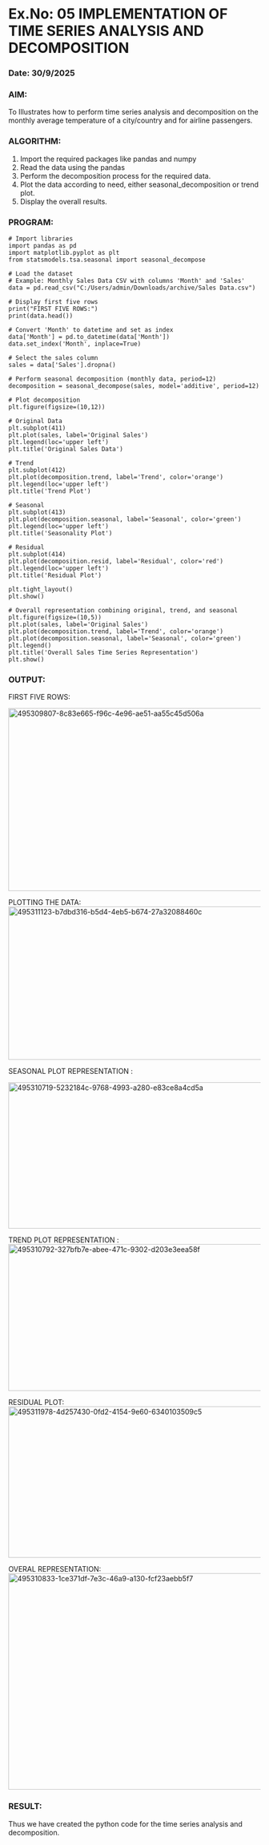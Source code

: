 # Ex.No: 05  IMPLEMENTATION OF TIME SERIES ANALYSIS AND DECOMPOSITION
### Date: 30/9/2025


### AIM:
To Illustrates how to perform time series analysis and decomposition on the monthly average temperature of a city/country and for airline passengers.

### ALGORITHM:
1. Import the required packages like pandas and numpy
2. Read the data using the pandas
3. Perform the decomposition process for the required data.
4. Plot the data according to need, either seasonal_decomposition or trend plot.
5. Display the overall results.

### PROGRAM:

```
# Import libraries
import pandas as pd
import matplotlib.pyplot as plt
from statsmodels.tsa.seasonal import seasonal_decompose

# Load the dataset
# Example: Monthly Sales Data CSV with columns 'Month' and 'Sales'
data = pd.read_csv("C:/Users/admin/Downloads/archive/Sales Data.csv")

# Display first five rows
print("FIRST FIVE ROWS:")
print(data.head())

# Convert 'Month' to datetime and set as index
data['Month'] = pd.to_datetime(data['Month'])
data.set_index('Month', inplace=True)

# Select the sales column
sales = data['Sales'].dropna()

# Perform seasonal decomposition (monthly data, period=12)
decomposition = seasonal_decompose(sales, model='additive', period=12)

# Plot decomposition
plt.figure(figsize=(10,12))

# Original Data
plt.subplot(411)
plt.plot(sales, label='Original Sales')
plt.legend(loc='upper left')
plt.title('Original Sales Data')

# Trend
plt.subplot(412)
plt.plot(decomposition.trend, label='Trend', color='orange')
plt.legend(loc='upper left')
plt.title('Trend Plot')

# Seasonal
plt.subplot(413)
plt.plot(decomposition.seasonal, label='Seasonal', color='green')
plt.legend(loc='upper left')
plt.title('Seasonality Plot')

# Residual
plt.subplot(414)
plt.plot(decomposition.resid, label='Residual', color='red')
plt.legend(loc='upper left')
plt.title('Residual Plot')

plt.tight_layout()
plt.show()

# Overall representation combining original, trend, and seasonal
plt.figure(figsize=(10,5))
plt.plot(sales, label='Original Sales')
plt.plot(decomposition.trend, label='Trend', color='orange')
plt.plot(decomposition.seasonal, label='Seasonal', color='green')
plt.legend()
plt.title('Overall Sales Time Series Representation')
plt.show()
```















### OUTPUT:
FIRST FIVE ROWS:

<img width="657" height="365" alt="495309807-8c83e665-f96c-4e96-ae51-aa55c45d506a" src="https://github.com/user-attachments/assets/9e37e498-753b-4f01-bf09-93ec1f51c593" />


PLOTTING THE DATA:
<img width="993" height="306" alt="495311123-b7dbd316-b5d4-4eb5-b674-27a32088460c" src="https://github.com/user-attachments/assets/4df3d133-2f89-4d11-aef0-6eebe0ab7159" />

SEASONAL PLOT REPRESENTATION :


<img width="1001" height="292" alt="495310719-5232184c-9768-4993-a280-e83ce8a4cd5a" src="https://github.com/user-attachments/assets/5bc43af3-bf18-4805-a860-3e7953459c16" />

TREND PLOT REPRESENTATION :
<img width="1019" height="293" alt="495310792-327bfb7e-abee-471c-9302-d203e3eea58f" src="https://github.com/user-attachments/assets/395a12bd-f1b0-402d-91b7-82e06af29dc8" />

RESIDUAL PLOT:
<img width="999" height="302" alt="495311978-4d257430-0fd2-4154-9e60-6340103509c5" src="https://github.com/user-attachments/assets/81adcd1a-5aae-47ec-9129-ba37c22937c4" />

OVERAL REPRESENTATION:
<img width="875" height="432" alt="495310833-1ce371df-7e3c-46a9-a130-fcf23aebb5f7" src="https://github.com/user-attachments/assets/2131bad5-c1cd-4377-801c-d89c7f3ab293" />



### RESULT:
Thus we have created the python code for the time series analysis and decomposition.
